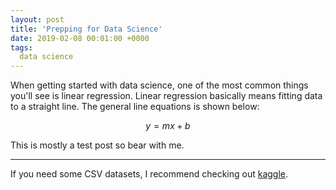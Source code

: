 ```yaml
---
layout: post
title: 'Prepping for Data Science'
date: 2019-02-08 00:01:00 +0000
tags:
  data science
---
```


When getting started with data science, one of the most common things you'll see is linear regression. Linear regression basically means fitting data to a straight line. The general line equations is shown below:

$$
	y = mx + b
$$

This is mostly a test post so bear with me. 

----

If you need some CSV datasets, I recommend checking out [kaggle](https://kagle.com).
